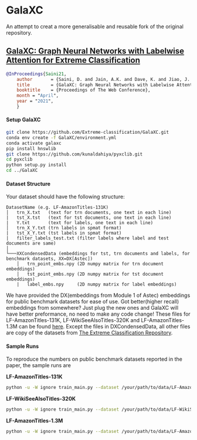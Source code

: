 # GalaXC

An attempt to creat a more generalisable and reusable fork of the original repository.

## [GalaXC: Graph Neural Networks with Labelwise Attention for Extreme Classification](http://manikvarma.org/pubs/saini21.pdf)
```bib
@InProceedings{Saini21,
	author       = {Saini, D. and Jain, A.K. and Dave, K. and Jiao, J. and Singh, A. and Zhang, R. and Varma, M.},
	title        = {GalaXC: Graph Neural Networks with Labelwise Attention for Extreme Classification},
	booktitle    = {Proceedings of The Web Conference},
	month = "April",
	year = "2021",
	}
```

#### Setup GalaXC
```bash
git clone https://github.com/Extreme-classification/GalaXC.git
conda env create -f GalaXC/environment.yml
conda activate galaxc
pip install hnswlib
git clone https://github.com/kunaldahiya/pyxclib.git
cd pyxclib
python setup.py install
cd ../GalaXC
```

#### Dataset Structure
Your dataset should have the following structure:
```
DatasetName (e.g. LF-AmazonTitles-131K)
│   trn_X.txt   (text for trn documents, one text in each line)
|   tst_X.tst   (text for tst documents, one text in each line)
|   Y.txt       (text for labels, one text in each line)
│   trn_X_Y.txt (trn labels in spmat format)
|   tst_X_Y.txt (tst labels in spmat format)
|   filter_labels_test.txt (filter labels where label and test documents are same)
│
└───XXCondensedData (embeddings for tst, trn documents and labels, for benchmark datasets, XX=DX[Astec])
    │   trn_point_embs.npy (2D numpy matrix for trn document embeddings)
    │   tst_point_embs.npy (2D numpy matrix for tst document embeddings)
    |   label_embs.npy     (2D numpy matrix for label embeddings)

```

We have provided the DX(embeddings from Module 1 of Astec) embeddings for public benchmark datasets for ease of use. Got better(higher recall) embeddings from somewhere? Just plug the new ones and GalaXC will have better preformance, no need to make any code change! These files for LF-AmazonTitles-131K, LF-WikiSeeAlsoTitles-320K and LF-AmazonTitles-1.3M can be found [here](https://drive.google.com/drive/folders/1PamOpzMV6NlgvBEOwpxPZ4dahnun-dtN?usp=sharing). Except the files in DXCondensedData, all other files are copy of the datasets from [The Extreme Classification Repository](http://manikvarma.org/downloads/XC/XMLRepository.html).


#### Sample Runs
To reproduce the numbers on public benchmark datasets reported in the paper, the sample runs are 

**LF-AmazonTitles-131K** 
```bash
python -u -W ignore train_main.py --dataset /your/path/to/data/LF-AmazonTitles-131K --save-model 0  --devices cuda:0  --num-epochs 30  --num-HN-epochs 0  --batch-size 256  --lr 0.001  --attention-lr 0.001 --adjust-lr 5,10,15,20,25,28  --dlr-factor 0.5  --mpt 0  --restrict-edges-num -1  --restrict-edges-head-threshold 20  --num-random-samples 30000  --random-shuffle-nbrs 0  --fanouts 4,3,2  --num-HN-shortlist 500   --embedding-type DX  --run-type NR  --num-validation 25000  --validation-freq -1  --num-shortlist 500 --predict-ova 0  --A 0.6  --B 2.6
```

**LF-WikiSeeAlsoTitles-320K** 
```bash
python -u -W ignore train_main.py --dataset /your/path/to/data/LF-WikiSeeAlsoTitles-320K --save-model 0  --devices cuda:0  --num-epochs 30  --num-HN-epochs 0  --batch-size 256  --lr 0.001  --attention-lr 0.05 --adjust-lr 5,10,15,20,25,28  --dlr-factor 0.5  --mpt 0  --restrict-edges-num -1  --restrict-edges-head-threshold 20  --num-random-samples 32000  --random-shuffle-nbrs 0  --fanouts 4,3,2  --num-HN-shortlist 500  --repo 1  --embedding-type DX --run-type NR  --num-validation 25000  --validation-freq -1  --num-shortlist 500  --predict-ova 0  --A 0.55  --B 1.5
```

**LF-AmazonTitles-1.3M** 
```bash
python -u -W ignore train_main.py --dataset /your/path/to/data/LF-AmazonTitles-1.3M --save-model 0  --devices cuda:0  --num-epochs 24  --num-HN-epochs 15  --batch-size 512  --lr 0.001  --attention-lr 0.05 --adjust-lr 4,8,12,16,18,20,22  --dlr-factor 0.5  --mpt 0  --restrict-edges-num 5  --restrict-edges-head-threshold 20  --num-random-samples 100000  --random-shuffle-nbrs 1  --fanouts 3,3,3  --num-HN-shortlist 500   --embedding-type DX  --run-type NR  --num-validation 25000  --validation-freq -1  --num-shortlist 500 --predict-ova 0  --A 0.6  --B 2.6
```
